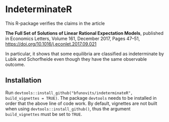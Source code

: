 # IndeterminateR

This R-package verifies the claims in the article 

**The Full Set of Solutions of Linear Rational Expectation Models**, 
published in Economics Letters, Volume 161, December 2017, Pages 47–51, 
https://doi.org/10.1016/j.econlet.2017.09.021

In particular, it shows that some equilibria are classified as indeterminate by Lubik and Schorfheide even though they have the same observable outcome.

## Installation

Run `devtools::install_github("bfunovits/indeterminateR", build_vignettes = TRUE)`.
The package `devtools` needs to be installed in order that the above line of code work.
By default, vignettes are not built when using `devtools::install_github()`, thus the argument `build_vignettes` must be set to `TRUE`.
